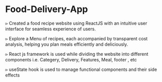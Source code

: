 # Food-Delivery-App

⪧ Created a food recipe website using ReactJS with an intuitive user interface for seamless experience of users.

⪧ Explore a Menu of recipes, each accompanied by transparent cost analysis, helping you plan meals efficiently and 
deliciously.

⪧ React js framework is used while dividing the website into different components i.e. Categery, Delivery, Features, Meal, footer , etc

⪧ useState hook is used to manage functional components and their side effects
